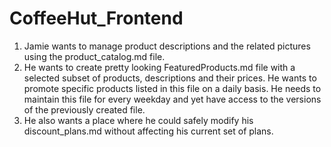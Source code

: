 # CoffeeHut_Frontend
1. Jamie wants to manage product descriptions and the related pictures using the product_catalog.md file.
2. He wants to create pretty looking FeaturedProducts.md file with a selected subset of products, descriptions and their prices. He wants to promote specific products listed in this file on a daily basis. He needs to maintain this file for every weekday and yet have access to the versions of the previously created file.
3. He also wants a place where he could safely modify his discount_plans.md without affecting his current set of plans.
